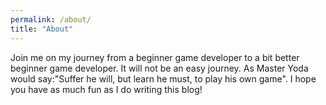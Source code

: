 ```yaml
---
permalink: /about/
title: "About"
---
```


Join me on my journey from a beginner game developer to a bit better beginner game developer. It will not be an easy journey. As Master Yoda would say:"Suffer he will, but learn he must, to play his own game". I hope you have as much fun as I do writing this blog! 
